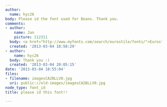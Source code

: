 ```yaml
---
author:
  name: hyc26
body: Please id the font used for Boans. Thank you.
comments:
- author:
    name: Jan
    picture: 112311
  body: <a href="http://www.myfonts.com/search/eurostile/fonts/">Eurostile Extended</a>.
  created: '2013-03-04 18:58:29'
- author:
    name: hyc26
  body: Thank you :)
  created: '2013-03-04 20:05:15'
date: '2013-03-04 18:55:04'
files:
- filename: imagesCA2BLLV0.jpg
  uri: public://old-images/imagesCA2BLLV0.jpg
node_type: font_id
title: please id this font!!

---
```

